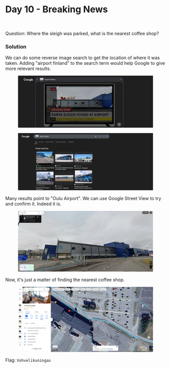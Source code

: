 # Day 10 - Breaking News

<figure><img src="../../../.gitbook/assets/Breaking_News_TV.png" alt="" width="375"><figcaption></figcaption></figure>

Question: Where the sleigh was parked, what is the nearest coffee shop?

### Solution

We can do some reverse image search to get the location of where it was taken. Adding "airport finland" to the search term would help Google to give more relevant results.

<figure><img src="../../../.gitbook/assets/image (2) (1) (1) (1) (1).png" alt=""><figcaption></figcaption></figure>

<figure><img src="../../../.gitbook/assets/image (1) (1) (1) (1) (1) (1).png" alt=""><figcaption></figcaption></figure>

Many results point to "Oulu Airport". We can use Google Street View to try and confirm it. Indeed it is.

<figure><img src="../../../.gitbook/assets/image (3) (1) (1) (1) (1).png" alt=""><figcaption></figcaption></figure>

Now, it's just a matter of finding the nearest coffee shop.

<figure><img src="../../../.gitbook/assets/image (4) (1) (1) (1).png" alt=""><figcaption></figcaption></figure>

Flag: `Vohvelikuningas`
